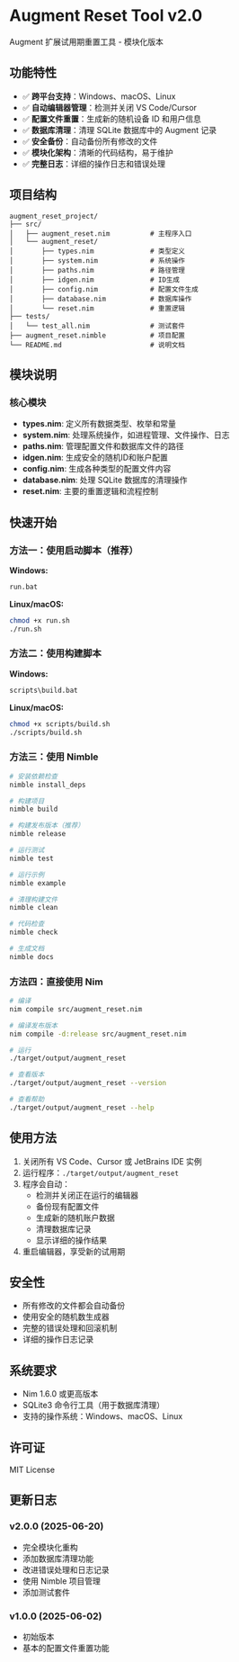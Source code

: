# Augment Reset Tool v2.0

Augment 扩展试用期重置工具 - 模块化版本

## 功能特性

- ✅ **跨平台支持**：Windows、macOS、Linux
- ✅ **自动编辑器管理**：检测并关闭 VS Code/Cursor
- ✅ **配置文件重置**：生成新的随机设备 ID 和用户信息
- ✅ **数据库清理**：清理 SQLite 数据库中的 Augment 记录
- ✅ **安全备份**：自动备份所有修改的文件
- ✅ **模块化架构**：清晰的代码结构，易于维护
- ✅ **完整日志**：详细的操作日志和错误处理

## 项目结构

```
augment_reset_project/
├── src/
│   ├── augment_reset.nim          # 主程序入口
│   └── augment_reset/
│       ├── types.nim              # 类型定义
│       ├── system.nim             # 系统操作
│       ├── paths.nim              # 路径管理
│       ├── idgen.nim              # ID生成
│       ├── config.nim             # 配置文件生成
│       ├── database.nim           # 数据库操作
│       └── reset.nim              # 重置逻辑
├── tests/
│   └── test_all.nim               # 测试套件
├── augment_reset.nimble           # 项目配置
└── README.md                      # 说明文档
```

## 模块说明

### 核心模块

- **types.nim**: 定义所有数据类型、枚举和常量
- **system.nim**: 处理系统操作，如进程管理、文件操作、日志
- **paths.nim**: 管理配置文件和数据库文件的路径
- **idgen.nim**: 生成安全的随机ID和账户配置
- **config.nim**: 生成各种类型的配置文件内容
- **database.nim**: 处理 SQLite 数据库的清理操作
- **reset.nim**: 主要的重置逻辑和流程控制

## 快速开始

### 方法一：使用启动脚本（推荐）

**Windows:**
```cmd
run.bat
```

**Linux/macOS:**
```bash
chmod +x run.sh
./run.sh
```

### 方法二：使用构建脚本

**Windows:**
```cmd
scripts\build.bat
```

**Linux/macOS:**
```bash
chmod +x scripts/build.sh
./scripts/build.sh
```

### 方法三：使用 Nimble

```bash
# 安装依赖检查
nimble install_deps

# 构建项目
nimble build

# 构建发布版本（推荐）
nimble release

# 运行测试
nimble test

# 运行示例
nimble example

# 清理构建文件
nimble clean

# 代码检查
nimble check

# 生成文档
nimble docs
```

### 方法四：直接使用 Nim

```bash
# 编译
nim compile src/augment_reset.nim

# 编译发布版本
nim compile -d:release src/augment_reset.nim

# 运行
./target/output/augment_reset

# 查看版本
./target/output/augment_reset --version

# 查看帮助
./target/output/augment_reset --help
```

## 使用方法

1. 关闭所有 VS Code、Cursor 或 JetBrains IDE 实例
2. 运行程序：`./target/output/augment_reset`
3. 程序会自动：
   - 检测并关闭正在运行的编辑器
   - 备份现有配置文件
   - 生成新的随机账户数据
   - 清理数据库记录
   - 显示详细的操作结果
4. 重启编辑器，享受新的试用期

## 安全性

- 所有修改的文件都会自动备份
- 使用安全的随机数生成器
- 完整的错误处理和回滚机制
- 详细的操作日志记录

## 系统要求

- Nim 1.6.0 或更高版本
- SQLite3 命令行工具（用于数据库清理）
- 支持的操作系统：Windows、macOS、Linux

## 许可证

MIT License

## 更新日志

### v2.0.0 (2025-06-20)
- 完全模块化重构
- 添加数据库清理功能
- 改进错误处理和日志记录
- 使用 Nimble 项目管理
- 添加测试套件

### v1.0.0 (2025-06-02)
- 初始版本
- 基本的配置文件重置功能
